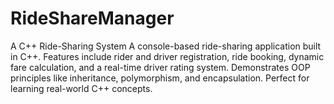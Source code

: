 # RideShareManager
 A C++ Ride-Sharing System A console-based ride-sharing application built in C++. Features include rider and driver registration, ride booking, dynamic fare calculation, and a real-time driver rating system. Demonstrates OOP principles like inheritance, polymorphism, and encapsulation. Perfect for learning real-world C++ concepts.
